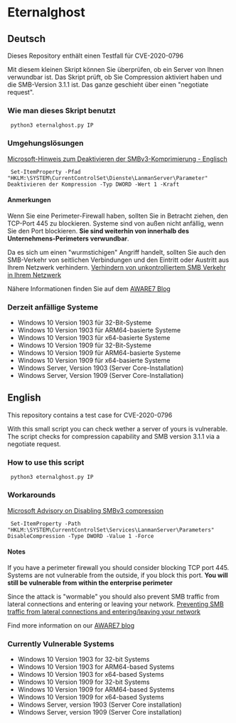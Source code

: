 # Eternalghost
                                    
## Deutsch
Dieses Repository enthält einen Testfall für CVE-2020-0796

Mit diesem kleinen Skript können Sie überprüfen, ob ein Server von Ihnen verwundbar ist. Das Skript prüft, ob Sie Compression aktiviert haben und die SMB-Version 3.1.1 ist. Das ganze geschieht über einen "negotiate request".

### Wie man dieses Skript benutzt
<code> python3 eternalghost.py IP </code>

### Umgehungslösungen
[Microsoft-Hinweis zum Deaktivieren der SMBv3-Komprimierung - Englisch](https://portal.msrc.microsoft.com/en-US/security-guidance/advisory/adv200005)

<code> Set-ItemProperty -Pfad "HKLM:\SYSTEM\CurrentControlSet\Dienste\LanmanServer\Parameter" Deaktivieren der Kompression -Typ DWORD -Wert 1 -Kraft </code>

#### Anmerkungen
Wenn Sie eine Perimeter-Firewall haben, sollten Sie in Betracht ziehen, den TCP-Port 445 zu blockieren. Systeme sind von außen nicht anfällig, wenn Sie den Port blockieren. **Sie sind weiterhin von innerhalb des Unternehmens-Perimeters verwundbar**.

Da es sich um einen "wurmstichigen" Angriff handelt, sollten Sie auch den SMB-Verkehr von seitlichen Verbindungen und den Eintritt oder Austritt aus Ihrem Netzwerk verhindern.
[Verhindern von unkontrolliertem SMB Verkehr in Ihrem Netzwerk](https://support.microsoft.com/en-us/help/3185535/preventing-smb-traffic-from-lateral-connections)

Nähere Informationen finden Sie auf dem [AWARE7 Blog](https://aware7.de/blog/eternaldarkness-kritische-sicherheitsluecke-bei-windows-10)

### Derzeit anfällige Systeme

* Windows 10 Version 1903 für 32-Bit-Systeme		 	 
* Windows 10 Version 1903 für ARM64-basierte Systeme		 	 
* Windows 10 Version 1903 für x64-basierte Systeme		 
* Windows 10 Version 1909 für 32-Bit-Systeme	
* Windows 10 Version 1909 für ARM64-basierte Systeme
* Windows 10 Version 1909 für x64-basierte Systeme
* Windows Server, Version 1903 (Server Core-Installation)
* Windows Server, Version 1909 (Server Core-Installation)

## English
This repository contains a test case for CVE-2020-0796

With this small script you can check wether a server of yours is vulnerable. The script checks for compression capability and SMB version 3.1.1 via a negotiate request.

### How to use this script
<code> python3 eternalghost.py IP </code>

### Workarounds
[Microsoft Advisory on Disabling SMBv3 compression](https://portal.msrc.microsoft.com/en-US/security-guidance/advisory/adv200005)

<code> Set-ItemProperty -Path "HKLM:\SYSTEM\CurrentControlSet\Services\LanmanServer\Parameters" DisableCompression -Type DWORD -Value 1 -Force </code>

#### Notes
If you have a perimeter firewall you should consider blocking TCP port 445. Systems are not vulnerable from the outside, if you block this port. **You will still be vulnerable from within the enterprise perimeter**

Since the attack is "wormable" you should also prevent SMB traffic from lateral connections and entering or leaving your network.
[Preventing SMB traffic from lateral connections and entering/leaving your network](https://support.microsoft.com/en-us/help/3185535/preventing-smb-traffic-from-lateral-connections)

Find more information on our [AWARE7 blog](https://aware7.de/en/blog/eternaldarkness-critical-vulnerability-in-windows-10)

### Currently Vulnerable Systems

* Windows 10 Version 1903 for 32-bit Systems		 	 
* Windows 10 Version 1903 for ARM64-based Systems		 	 
* Windows 10 Version 1903 for x64-based Systems		 
* Windows 10 Version 1909 for 32-bit Systems	
* Windows 10 Version 1909 for ARM64-based Systems
* Windows 10 Version 1909 for x64-based Systems
* Windows Server, version 1903 (Server Core installation)
* Windows Server, version 1909 (Server Core installation)
